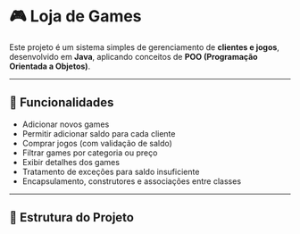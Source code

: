 # 🎮 Loja de Games

Este projeto é um sistema simples de gerenciamento de **clientes e jogos**, desenvolvido em **Java**, aplicando conceitos de **POO (Programação Orientada a Objetos)**.

---

## 🚀 Funcionalidades
- Adicionar novos games  
- Permitir adicionar saldo para cada cliente  
- Comprar jogos (com validação de saldo)  
- Filtrar games por categoria ou preço  
- Exibir detalhes dos games  
- Tratamento de exceções para saldo insuficiente  
- Encapsulamento, construtores e associações entre classes  

---

## 📂 Estrutura do Projeto
